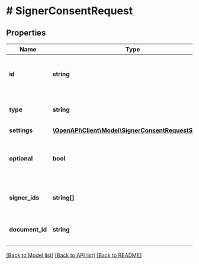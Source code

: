 # # SignerConsentRequest

## Properties

Name | Type | Description | Notes
------------ | ------------- | ------------- | -------------
**id** | **string** | Unique identifier of the Signer Consent Request | [readonly]
**type** | **string** | Type of the Signer Consent Request |
**settings** | [**\OpenAPI\Client\Model\SignerConsentRequestSettings**](SignerConsentRequestSettings.md) |  |
**optional** | **bool** | Define if the Signer Consent Request is optional for Signers |
**signer_ids** | **string[]** | Ids of Signers to request a consent |
**document_id** | **string** | The Document id to which it is linked. |

[[Back to Model list]](../../README.md#models) [[Back to API list]](../../README.md#endpoints) [[Back to README]](../../README.md)
